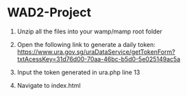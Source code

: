 # WAD2-Project

1. Unzip all the files into your wamp/mamp root folder 

2. Open the following link to generate a daily token:
https://www.ura.gov.sg/uraDataService/getTokenForm?txtAcessKey=31d76d00-70aa-46bc-b5d0-5e025149ac5a

3. Input the token generated in ura.php line 13

4. Navigate to index.html

